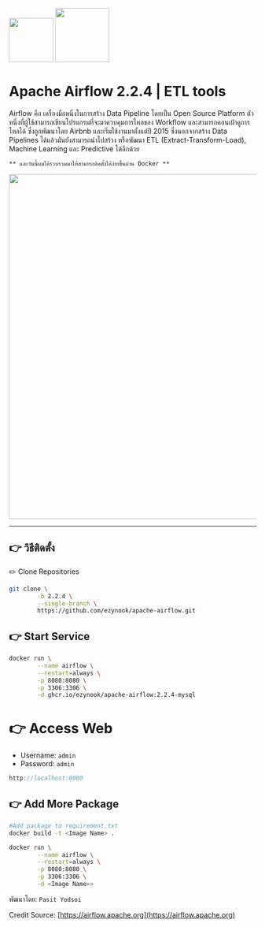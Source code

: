 <img src="https://upload.wikimedia.org/wikipedia/commons/d/de/AirflowLogo.png" width="90">
<img src="https://upload.wikimedia.org/wikipedia/commons/thumb/4/4e/Docker_%28container_engine%29_logo.svg/2560px-Docker_%28container_engine%29_logo.svg.png" width="110">

# Apache Airflow 2.2.4 | ETL tools
Airflow คือ เครื่องมือหนึ่งในการสร้าง Data Pipeline โดยเป็น Open Source Platform ตัวหนึ่งที่ผู้ใช้สามารถเขียนโปรแกรมที่จะมาควบคุมการไหลของ Workflow และสามารถคอนเฝ้าดูการไหลได้ ซึ่งถูกพัฒนาโดย Airbnb และเริ่มใช้งานมาตั้งแต่ปี 2015 ซึ่งนอกจากสร้าง Data Pipelines ได้แล้วมันยังสามารถนำไปสร้าง หรือพัฒนา ETL (Extract-Transform-Load), Machine Learning และ Predictive ได้อีกด้วย 

```** และวันนี้ผมได้รวบรวมมาให้สามารถติดตั้งได้ง่ายขึ้นผ่าน Docker **```

<img src="https://airflow.apache.org/docs/apache-airflow/stable/_images/dags.png" width="700">

---
## 👉 วิธีติดตั้ง
✏️ Clone Repositories
```bash
git clone \
        -b 2.2.4 \
        --single-branch \
        https://github.com/ezynook/apache-airflow.git
```
## 👉 Start Service
```bash
docker run \
        --name airflow \
        --restart=always \
        -p 8080:8080 \
        -p 3306:3306 \
        -d ghcr.io/ezynook/apache-airflow:2.2.4-mysql
```
# 👉 Access Web
* Username: `admin`
* Password: `admin`
```javascript
http://localhost:8080
```
## 👉 Add More Package
```bash
#Add package to requirement.txt
docker build -t <Image Name> .
```
```bash
docker run \
        --name airflow \
        --restart=always \
        -p 8080:8080 \
        -p 3306:3306 \
        -d <Image Name>>
```

พัฒนาโดย: ```Pasit Yodsoi```

Credit Source: [https://airflow.apache.org](https://airflow.apache.org)